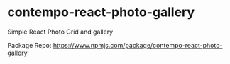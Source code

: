 # contempo-react-photo-gallery
Simple React Photo Grid and gallery

Package Repo: https://www.npmjs.com/package/contempo-react-photo-gallery

